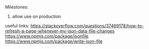 Milestones:

1. allow use on production

useful links:
https://stackoverflow.com/questions/37469178/how-to-refresh-a-page-whenever-my-json-data-file-changes
https://www.npmjs.com/package/jsonfile
https://www.npmjs.com/package/write-json-file
